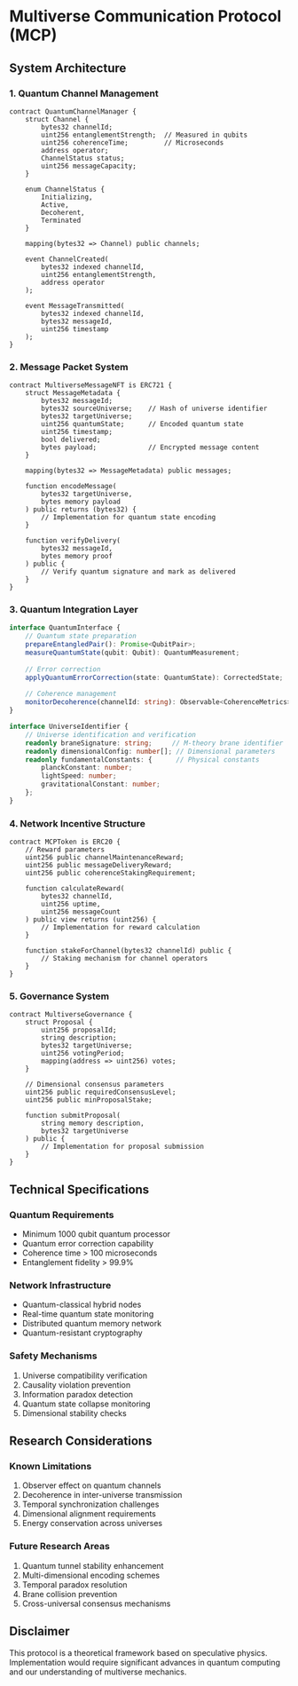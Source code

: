 # Multiverse Communication Protocol (MCP)

## System Architecture

### 1. Quantum Channel Management

```solidity
contract QuantumChannelManager {
    struct Channel {
        bytes32 channelId;
        uint256 entanglementStrength;  // Measured in qubits
        uint256 coherenceTime;         // Microseconds
        address operator;
        ChannelStatus status;
        uint256 messageCapacity;
    }
    
    enum ChannelStatus {
        Initializing,
        Active,
        Decoherent,
        Terminated
    }
    
    mapping(bytes32 => Channel) public channels;
    
    event ChannelCreated(
        bytes32 indexed channelId,
        uint256 entanglementStrength,
        address operator
    );
    
    event MessageTransmitted(
        bytes32 indexed channelId,
        bytes32 messageId,
        uint256 timestamp
    );
}
```

### 2. Message Packet System

```solidity
contract MultiverseMessageNFT is ERC721 {
    struct MessageMetadata {
        bytes32 messageId;
        bytes32 sourceUniverse;    // Hash of universe identifier
        bytes32 targetUniverse;
        uint256 quantumState;      // Encoded quantum state
        uint256 timestamp;
        bool delivered;
        bytes payload;             // Encrypted message content
    }
    
    mapping(bytes32 => MessageMetadata) public messages;
    
    function encodeMessage(
        bytes32 targetUniverse,
        bytes memory payload
    ) public returns (bytes32) {
        // Implementation for quantum state encoding
    }
    
    function verifyDelivery(
        bytes32 messageId,
        bytes memory proof
    ) public {
        // Verify quantum signature and mark as delivered
    }
}
```

### 3. Quantum Integration Layer

```typescript
interface QuantumInterface {
    // Quantum state preparation
    prepareEntangledPair(): Promise<QubitPair>;
    measureQuantumState(qubit: Qubit): QuantumMeasurement;
    
    // Error correction
    applyQuantumErrorCorrection(state: QuantumState): CorrectedState;
    
    // Coherence management
    monitorDecoherence(channelId: string): Observable<CoherenceMetrics>;
}

interface UniverseIdentifier {
    // Universe identification and verification
    readonly braneSignature: string;     // M-theory brane identifier
    readonly dimensionalConfig: number[]; // Dimensional parameters
    readonly fundamentalConstants: {      // Physical constants
        planckConstant: number;
        lightSpeed: number;
        gravitationalConstant: number;
    };
}
```

### 4. Network Incentive Structure

```solidity
contract MCPToken is ERC20 {
    // Reward parameters
    uint256 public channelMaintenanceReward;
    uint256 public messageDeliveryReward;
    uint256 public coherenceStakingRequirement;
    
    function calculateReward(
        bytes32 channelId,
        uint256 uptime,
        uint256 messageCount
    ) public view returns (uint256) {
        // Implementation for reward calculation
    }
    
    function stakeForChannel(bytes32 channelId) public {
        // Staking mechanism for channel operators
    }
}
```

### 5. Governance System

```solidity
contract MultiverseGovernance {
    struct Proposal {
        uint256 proposalId;
        string description;
        bytes32 targetUniverse;
        uint256 votingPeriod;
        mapping(address => uint256) votes;
    }
    
    // Dimensional consensus parameters
    uint256 public requiredConsensusLevel;
    uint256 public minProposalStake;
    
    function submitProposal(
        string memory description,
        bytes32 targetUniverse
    ) public {
        // Implementation for proposal submission
    }
}
```

## Technical Specifications

### Quantum Requirements
- Minimum 1000 qubit quantum processor
- Quantum error correction capability
- Coherence time > 100 microseconds
- Entanglement fidelity > 99.9%

### Network Infrastructure
- Quantum-classical hybrid nodes
- Real-time quantum state monitoring
- Distributed quantum memory network
- Quantum-resistant cryptography

### Safety Mechanisms
1. Universe compatibility verification
2. Causality violation prevention
3. Information paradox detection
4. Quantum state collapse monitoring
5. Dimensional stability checks

## Research Considerations

### Known Limitations
1. Observer effect on quantum channels
2. Decoherence in inter-universe transmission
3. Temporal synchronization challenges
4. Dimensional alignment requirements
5. Energy conservation across universes

### Future Research Areas
1. Quantum tunnel stability enhancement
2. Multi-dimensional encoding schemes
3. Temporal paradox resolution
4. Brane collision prevention
5. Cross-universal consensus mechanisms

## Disclaimer
This protocol is a theoretical framework based on speculative physics. Implementation would require significant advances in quantum computing and our understanding of multiverse mechanics.
